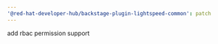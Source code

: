 ```yaml
---
'@red-hat-developer-hub/backstage-plugin-lightspeed-common': patch
---
```


add rbac permission support
